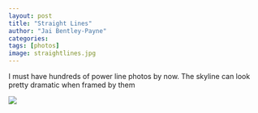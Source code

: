 ```yaml
---
layout: post
title: "Straight Lines"
author: "Jai Bentley-Payne"
categories:
tags: [photos]
image: straightlines.jpg
---
```



I must have hundreds of power line photos by now. The skyline can look pretty dramatic when framed by them

![](straightlines.jpg)